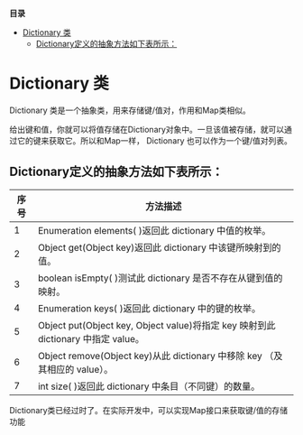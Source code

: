 **目录**

<span id = "jump"></span>

<!-- TOC -->

- [Dictionary 类](#dictionary-类)
    - [Dictionary定义的抽象方法如下表所示：](#dictionary定义的抽象方法如下表所示)

<!-- /TOC -->

# Dictionary 类

Dictionary 类是一个抽象类，用来存储键/值对，作用和Map类相似。

给出键和值，你就可以将值存储在Dictionary对象中。一旦该值被存储，就可以通过它的键来获取它。所以和Map一样， Dictionary 也可以作为一个键/值对列表。

## Dictionary定义的抽象方法如下表所示：

序号 | 方法描述
------|------
1 | Enumeration elements( )返回此 dictionary 中值的枚举。
2 | Object get(Object key)返回此 dictionary 中该键所映射到的值。
3 | boolean isEmpty( )测试此 dictionary 是否不存在从键到值的映射。
4 | Enumeration keys( )返回此 dictionary 中的键的枚举。
5 | Object put(Object key, Object value)将指定 key 映射到此 dictionary 中指定 value。
6 | Object remove(Object key)从此 dictionary 中移除 key （及其相应的 value）。
7 | int size( )返回此 dictionary 中条目（不同键）的数量。

Dictionary类已经过时了。在实际开发中，可以实现Map接口来获取键/值的存储功能